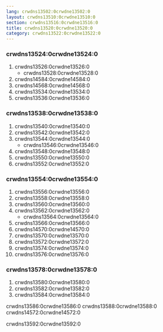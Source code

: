 ```yaml
---
lang: crwdns13502:0crwdne13502:0
layout: crwdns13510:0crwdne13510:0
section: crwdns13516:0crwdne13516:0
title: crwdns13520:0crwdne13520:0
category: crwdns13522:0crwdne13522:0
---
```


### crwdns13524:0crwdne13524:0
1. crwdns13526:0crwdne13526:0
   - crwdns13528:0crwdne13528:0
1. crwdns14584:0crwdne14584:0
1. crwdns14568:0crwdne14568:0
1. crwdns13534:0crwdne13534:0
1. crwdns13536:0crwdne13536:0

### crwdns13538:0crwdne13538:0
1. crwdns13540:0crwdne13540:0
1. crwdns13542:0crwdne13542:0
1. crwdns13544:0crwdne13544:0
   - crwdns13546:0crwdne13546:0
1. crwdns13548:0crwdne13548:0
1. crwdns13550:0crwdne13550:0
1. crwdns13552:0crwdne13552:0

### crwdns13554:0crwdne13554:0
1. crwdns13556:0crwdne13556:0
1. crwdns13558:0crwdne13558:0
1. crwdns13560:0crwdne13560:0
1. crwdns13562:0crwdne13562:0
   - crwdns13564:0crwdne13564:0
1. crwdns13566:0crwdne13566:0
1. crwdns14570:0crwdne14570:0
1. crwdns13570:0crwdne13570:0
1. crwdns13572:0crwdne13572:0
1. crwdns13574:0crwdne13574:0
1. crwdns13576:0crwdne13576:0

### crwdns13578:0crwdne13578:0
1. crwdns13580:0crwdne13580:0
1. crwdns13582:0crwdne13582:0
1. crwdns13584:0crwdne13584:0

crwdns13586:0crwdne13586:0 crwdns13588:0crwdne13588:0 crwdns14572:0crwdne14572:0

crwdns13592:0crwdne13592:0
